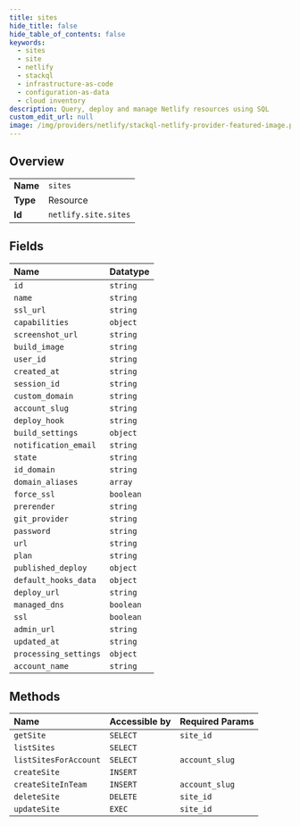 ```yaml
---
title: sites
hide_title: false
hide_table_of_contents: false
keywords:
  - sites
  - site
  - netlify    
  - stackql
  - infrastructure-as-code
  - configuration-as-data
  - cloud inventory
description: Query, deploy and manage Netlify resources using SQL
custom_edit_url: null
image: /img/providers/netlify/stackql-netlify-provider-featured-image.png
---
```

  
    

## Overview
<table><tbody>
<tr><td><b>Name</b></td><td><code>sites</code></td></tr>
<tr><td><b>Type</b></td><td>Resource</td></tr>
<tr><td><b>Id</b></td><td><code>netlify.site.sites</code></td></tr>
</tbody></table>

## Fields
| Name | Datatype |
|:-----|:---------|
| `id` | `string` |
| `name` | `string` |
| `ssl_url` | `string` |
| `capabilities` | `object` |
| `screenshot_url` | `string` |
| `build_image` | `string` |
| `user_id` | `string` |
| `created_at` | `string` |
| `session_id` | `string` |
| `custom_domain` | `string` |
| `account_slug` | `string` |
| `deploy_hook` | `string` |
| `build_settings` | `object` |
| `notification_email` | `string` |
| `state` | `string` |
| `id_domain` | `string` |
| `domain_aliases` | `array` |
| `force_ssl` | `boolean` |
| `prerender` | `string` |
| `git_provider` | `string` |
| `password` | `string` |
| `url` | `string` |
| `plan` | `string` |
| `published_deploy` | `object` |
| `default_hooks_data` | `object` |
| `deploy_url` | `string` |
| `managed_dns` | `boolean` |
| `ssl` | `boolean` |
| `admin_url` | `string` |
| `updated_at` | `string` |
| `processing_settings` | `object` |
| `account_name` | `string` |
## Methods
| Name | Accessible by | Required Params |
|:-----|:--------------|:----------------|
| `getSite` | `SELECT` | `site_id` |
| `listSites` | `SELECT` |  |
| `listSitesForAccount` | `SELECT` | `account_slug` |
| `createSite` | `INSERT` |  |
| `createSiteInTeam` | `INSERT` | `account_slug` |
| `deleteSite` | `DELETE` | `site_id` |
| `updateSite` | `EXEC` | `site_id` |
